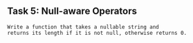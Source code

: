 ## Task 5: Null-aware Operators

```
Write a function that takes a nullable string and 
returns its length if it is not null, otherwise returns 0.
```